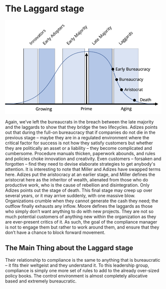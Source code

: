 # The Laggard stage

![](../../../.gitbook/assets/bellcurvelaggards.png)

Again, we’ve left the bureaucrats in the breach between the late majority and the laggards to show that they bridge the two lifecycles. Adizes points out that during the full-on bureaucracy that if companies do not die in the previous stage – maybe they are in a regulated environment where the critical factor for success is not how they satisfy customers but whether they are politically an asset or a liability – they become complicated and cumbersome. Procedure manuals thicken, paperwork abounds, and rules and policies choke innovation and creativity. Even customers – forsaken and forgotten – find they need to devise elaborate strategies to get anybody's attention. It is interesting to note that Miller and Adizes have swapped terms here. Adizes put the aristocracy at an earlier stage, and Miller defines the aristocrat here as the inheritor of wealth, alienated from those who do productive work, who is the cause of rebellion and disintegration. Only Adizes points out the stage of death. This final stage may creep up over several years, or it may arrive suddenly, with one massive blow. Organizations crumble when they cannot generate the cash they need; the outflow finally exhausts any inflow. Moore defines the laggards as those who simply don’t want anything to do with new projects. They are not so much potential customers of anything new within the organization as they are ever-present critics of it. As such, the goal of the compliance manager is not to engage them but rather to work around them, and ensure that they don’t have a chance to block forward movement.

## The Main Thing about the Laggard stage

Their relationship to compliance is the same to anything that is bureaucratic – it fits their weltgeist and they understand it. To this leadership group, compliance is simply one more set of rules to add to the already over-sized policy books. The control environment is almost completely allocative based and extremely bureaucratic.
